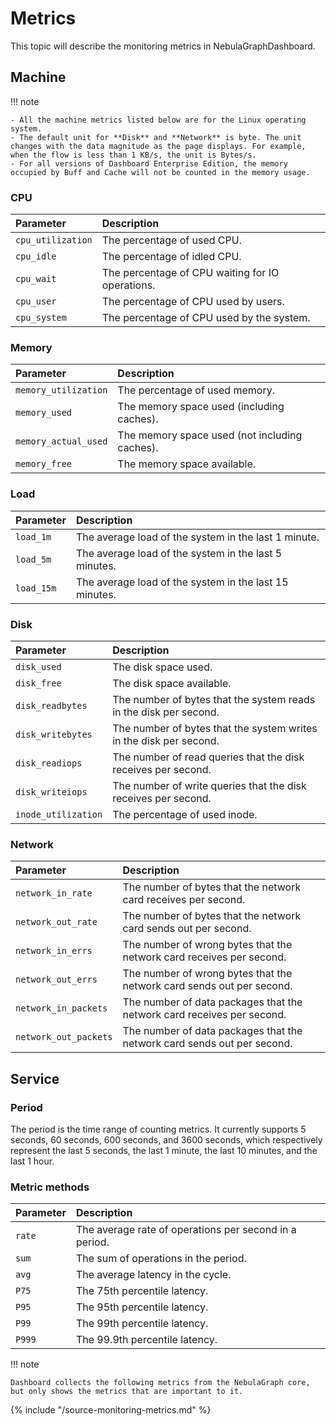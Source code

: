 # Metrics

This topic will describe the monitoring metrics in NebulaGraphDashboard.

## Machine

!!! note

    - All the machine metrics listed below are for the Linux operating system.
    - The default unit for **Disk** and **Network** is byte. The unit changes with the data magnitude as the page displays. For example, when the flow is less than 1 KB/s, the unit is Bytes/s.
    - For all versions of Dashboard Enterprise Edition, the memory occupied by Buff and Cache will not be counted in the memory usage.

### CPU

|Parameter|Description|
|:---|:---|
|`cpu_utilization`| The percentage of used CPU. |
|`cpu_idle`| The percentage of idled CPU. |
|`cpu_wait`| The percentage of CPU waiting for IO operations. |
|`cpu_user`| The percentage of CPU used by users. |
|`cpu_system`| The percentage of CPU used by the system. |

### Memory

|Parameter| Description|
|:---|:---|
|`memory_utilization`| The percentage of used memory. |
|`memory_used`| The memory space used (including caches). |
|`memory_actual_used`| The memory space used (not including caches). |
|`memory_free`| The memory space available. |

### Load

|Parameter| Description|
|:---|:---|
|`load_1m`| The average load of the system in the last 1 minute. |
|`load_5m`| The average load of the system in the last 5 minutes. |
|`load_15m`| The average load of the system in the last 15 minutes. |

### Disk

|Parameter| Description|
|:---|:---|
|`disk_used`| The disk space used. |
|`disk_free`| The disk space available. |
|`disk_readbytes`| The number of bytes that the system reads in the disk per second. |
|`disk_writebytes`| The number of bytes that the system writes in the disk per second. |
|`disk_readiops`| The number of read queries that the disk receives per second. |
|`disk_writeiops`| The number of write queries that the disk receives per second. |
|`inode_utilization`| The percentage of used inode. |

### Network

|Parameter| Description|
|:---|:---|
|`network_in_rate`| The number of bytes that the network card receives per second. |
|`network_out_rate`| The number of bytes that the network card sends out per second. |
|`network_in_errs`| The number of wrong bytes that the network card receives per second. |
|`network_out_errs`| The number of wrong bytes that the network card sends out per second. |
|`network_in_packets`| The number of data packages that the network card receives per second. |
|`network_out_packets`| The number of data packages that the network card sends out per second. |

## Service

### Period

The period is the time range of counting metrics. It currently supports 5 seconds, 60 seconds, 600 seconds, and 3600 seconds, which respectively represent the last 5 seconds, the last 1 minute, the last 10 minutes, and the last 1 hour.

### Metric methods

|Parameter|Description|
|:---|:---|
|`rate`| The average rate of operations per second in a period. |
|`sum`| The sum of operations in the period. |
|`avg`| The average latency in the cycle. |
|`P75`| The 75th percentile latency. |
|`P95`| The 95th percentile latency. |
|`P99`| The 99th percentile latency. |
|`P999`| The 99.9th percentile latency. |

!!! note

    Dashboard collects the following metrics from the NebulaGraph core, but only shows the metrics that are important to it. 

{% include "/source-monitoring-metrics.md" %}

<!-- The line above is for content reusing. The source file is in the docs-2.0/reuse directory. -->

